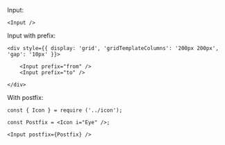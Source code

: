 Input:

    <Input />

Input with prefix:

    <div style={{ display: 'grid', 'gridTemplateColumns': '200px 200px', 'gap': '10px' }}>

        <Input prefix="from" />
        <Input prefix="to" />

    </div>

With postfix:

    const { Icon } = require ('../icon');

    const Postfix = <Icon i="Eye" />;

    <Input postfix={Postfix} />
